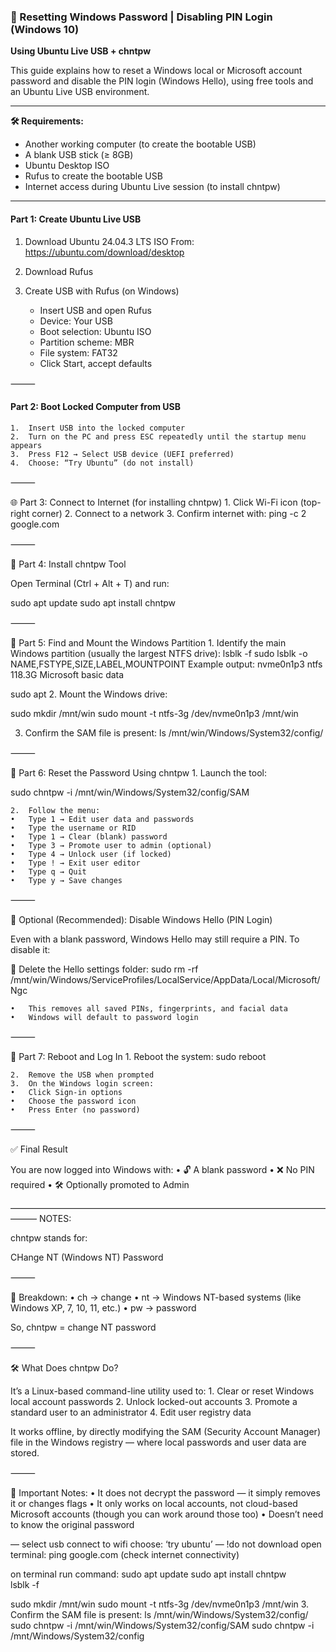 ### 🔐 Resetting Windows Password | Disabling PIN Login (Windows 10)

**Using Ubuntu Live USB + chntpw**

This guide explains how to reset a Windows local or Microsoft account password and disable the PIN login (Windows Hello), using free tools and an Ubuntu Live USB environment.

---
**🛠️ Requirements:**
- Another working computer (to create the bootable USB)
- A blank USB stick (≥ 8GB)
- Ubuntu Desktop ISO 
- Rufus to create the bootable USB
- Internet access during Ubuntu Live session (to install chntpw)

---
####  Part 1: Create Ubuntu Live USB 
1.	Download Ubuntu 24.04.3 LTS ISO
From: https://ubuntu.com/download/desktop

2.  Download Rufus 

2.	Create USB with Rufus (on Windows)
    - Insert USB and open Rufus
	- Device: Your USB
	- Boot selection: Ubuntu ISO
	- Partition scheme: MBR
	- File system: FAT32
	- Click Start, accept defaults

⸻

#### Part 2: Boot Locked Computer from USB 
	1.	Insert USB into the locked computer
	2.	Turn on the PC and press ESC repeatedly until the startup menu appears
	3.	Press F12 → Select USB device (UEFI preferred)
	4.	Choose: “Try Ubuntu” (do not install)

⸻

🌐 Part 3: Connect to Internet (for installing chntpw)
	1.	Click Wi-Fi icon (top-right corner)
	2.	Connect to a network
	3.	Confirm internet with:
ping -c 2 google.com


⸻

🔧 Part 4: Install chntpw Tool

Open Terminal (Ctrl + Alt + T) and run:

sudo apt update
sudo apt install chntpw



⸻

💽 Part 5: Find and Mount the Windows Partition
	1.	Identify the main Windows partition (usually the largest NTFS drive):
lsblk -f
sudo lsblk -o NAME,FSTYPE,SIZE,LABEL,MOUNTPOINT
Example output:
nvme0n1p3 ntfs  118.3G  Microsoft basic data



sudo apt
2.	Mount the Windows drive:

sudo mkdir /mnt/win
sudo mount -t ntfs-3g /dev/nvme0n1p3 /mnt/win

3.	Confirm the SAM file is present:
ls /mnt/win/Windows/System32/config/


⸻

🔐 Part 6: Reset the Password Using chntpw
	1.	Launch the tool:

sudo chntpw -i /mnt/win/Windows/System32/config/SAM

	2.	Follow the menu:
	•	Type 1 → Edit user data and passwords
	•	Type the username or RID
	•	Type 1 → Clear (blank) password
	•	Type 3 → Promote user to admin (optional)
	•	Type 4 → Unlock user (if locked)
	•	Type ! → Exit user editor
	•	Type q → Quit
	•	Type y → Save changes

⸻

🚫 Optional (Recommended): Disable Windows Hello (PIN Login)

Even with a blank password, Windows Hello may still require a PIN. To disable it:

🔨 Delete the Hello settings folder:
sudo rm -rf /mnt/win/Windows/ServiceProfiles/LocalService/AppData/Local/Microsoft/Ngc

	•	This removes all saved PINs, fingerprints, and facial data
	•	Windows will default to password login

⸻

🔁 Part 7: Reboot and Log In
	1.	Reboot the system:
sudo reboot

	2.	Remove the USB when prompted
	3.	On the Windows login screen:
	•	Click Sign-in options
	•	Choose the password icon
	•	Press Enter (no password)

⸻

✅ Final Result

You are now logged into Windows with:
	•	🔓 A blank password
	•	❌ No PIN required
	•	🛠️ Optionally promoted to Admin



———————————————————————————————————————
NOTES:

chntpw stands for:

CHange NT (Windows NT) Password

⸻

🧩 Breakdown:
	•	ch → change
	•	nt → Windows NT-based systems (like Windows XP, 7, 10, 11, etc.)
	•	pw → password

So, chntpw = change NT password

⸻

🛠️ What Does chntpw Do?

It’s a Linux-based command-line utility used to:
	1.	Clear or reset Windows local account passwords
	2.	Unlock locked-out accounts
	3.	Promote a standard user to an administrator
	4.	Edit user registry data

It works offline, by directly modifying the SAM (Security Account Manager) file in the Windows registry — where local passwords and user data are stored.

⸻

🧠 Important Notes:
	•	It does not decrypt the password — it simply removes it or changes flags
	•	It only works on local accounts, not cloud-based Microsoft accounts (though you can work around those too)
	•	Doesn’t need to know the original password


—
select usb
connect to wifi
choose: ‘try ubuntu’ —  !do not download
open terminal: ping google.com (check internet connectivity)

on terminal run command: 
		sudo apt update
	   sudo apt install chntpw       
		lsblk -f
			
sudo mkdir /mnt/win
sudo mount -t ntfs-3g /dev/nvme0n1p3 /mnt/win
3.	Confirm the SAM file is present:
ls /mnt/win/Windows/System32/config/
sudo chntpw -i /mnt/win/Windows/System32/config/SAM
		sudo chntpw -i /mnt/Windows/System32/config              